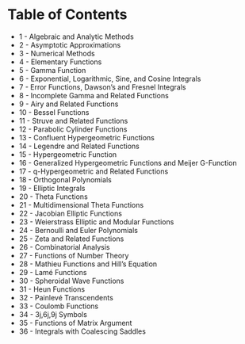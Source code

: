 # Table of Contents

- 1 - Algebraic and Analytic Methods
- 2 - Asymptotic Approximations
- 3 - Numerical Methods
- 4 - Elementary Functions
- 5 - Gamma Function
- 6 - Exponential, Logarithmic, Sine, and Cosine Integrals
- 7 - Error Functions, Dawson’s and Fresnel Integrals
- 8 - Incomplete Gamma and Related Functions
- 9 - Airy and Related Functions
- 10 - Bessel Functions
- 11 - Struve and Related Functions
- 12 - Parabolic Cylinder Functions
- 13 - Confluent Hypergeometric Functions
- 14 - Legendre and Related Functions
- 15 - Hypergeometric Function
- 16 - Generalized Hypergeometric Functions and Meijer G-Function
- 17 - q-Hypergeometric and Related Functions
- 18 - Orthogonal Polynomials
- 19 - Elliptic Integrals
- 20 - Theta Functions
- 21 - Multidimensional Theta Functions
- 22 - Jacobian Elliptic Functions
- 23 - Weierstrass Elliptic and Modular Functions
- 24 - Bernoulli and Euler Polynomials
- 25 - Zeta and Related Functions
- 26 - Combinatorial Analysis
- 27 - Functions of Number Theory
- 28 - Mathieu Functions and Hill’s Equation
- 29 - Lamé Functions
- 30 - Spheroidal Wave Functions
- 31 - Heun Functions
- 32 - Painlevé Transcendents
- 33 - Coulomb Functions
- 34 - 3⁢j,6⁢j,9⁢j Symbols
- 35 - Functions of Matrix Argument
- 36 - Integrals with Coalescing Saddles
